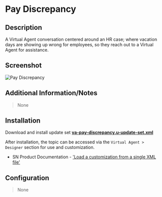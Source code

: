 # Pay Discrepancy

## Description

A Virtual Agent conversation centered around an HR case; where vacation days are showing up wrong for employees, so they reach out to a Virtual Agent for assistance.

## Screenshot

![Pay Discrepancy](https://raw.githubusercontent.com/platform-experience/virtual-agent-library/master/src/va-pay-discrepancy/images/va-pay-discrepancy.png)

## Additional Information/Notes

> None

## Installation

Download and install update set **[va-pay-discrepancy.u-update-set.xml](https://github.com/platform-experience/virtual-agent-library/blob/master/va-pay-discrepancy/va-pay-discrepancy.u-update-set.xml)**

After installation, the topic can be accessed via the `Virtual Agent > Designer` section for use and customization.

* SN Product Documentation - ['Load a customization from a single XML file'](https://docs.servicenow.com/bundle/kingston-application-development/page/build/system-update-sets/task/t_SaveAnUpdateSetAsAnXMLFile.html)

## Configuration

> None
